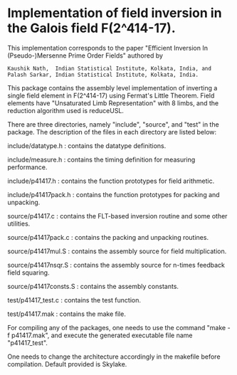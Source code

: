 # Implementation of field inversion in the Galois field F(2^414-17).

This implementation corresponds to the paper "Efficient Inversion In (Pseudo-)Mersenne Prime Order Fields" 
authored by

    Kaushik Nath,  Indian Statistical Institute, Kolkata, India, and   
    Palash Sarkar, Indian Statistical Institute, Kolkata, India.

This package contains the assembly level implementation of inverting a single field element in F(2^414-17) 
using Fermat's Little Theorem. Field elements have "Unsaturated Limb Representation" with 8 limbs, and the 
reduction algorithm used is reduceUSL.

There are three directories, namely "include", "source", and "test" in the package. The description of the 
files in each directory are listed below:

include/datatype.h  	:  contains the datatype definitions.

include/measure.h   	:  contains the timing definition for measuring performance.

include/p41417.h    	:  contains the function prototypes for field arithmetic.

include/p41417pack.h    :  contains the function prototypes for packing and unpacking.

source/p41417.c		:  contains the FLT-based inversion routine and some other utilities.

source/p41417pack.c	:  contains the packing and unpacking routines.

source/p41417mul.S	:  contains the assembly source for field multiplication.

source/p41417nsqr.S	:  contains the assembly source for n-times feedback field squaring.

source/p41417consts.S	:  contains the assembly constants.

test/p41417_test.c	:  contains the test function.

test/p41417.mak		:  contains the make file.
    
For compiling any of the packages, one needs to use the command "make -f p41417.mak", and execute the generated 
executable file name "p41417_test".

One needs to change the architecture accordingly in the makefile before compilation. Default provided is Skylake.

